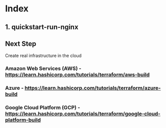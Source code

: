 # Index 

## 1. quickstart-run-nginx




## Next Step 
Create real infrastructure in the cloud
### Amazon Web Services (AWS) - https://learn.hashicorp.com/tutorials/terraform/aws-build
### Azure	- https://learn.hashicorp.com/tutorials/terraform/azure-build
### Google Cloud Platform (GCP)	- https://learn.hashicorp.com/tutorials/terraform/google-cloud-platform-build
